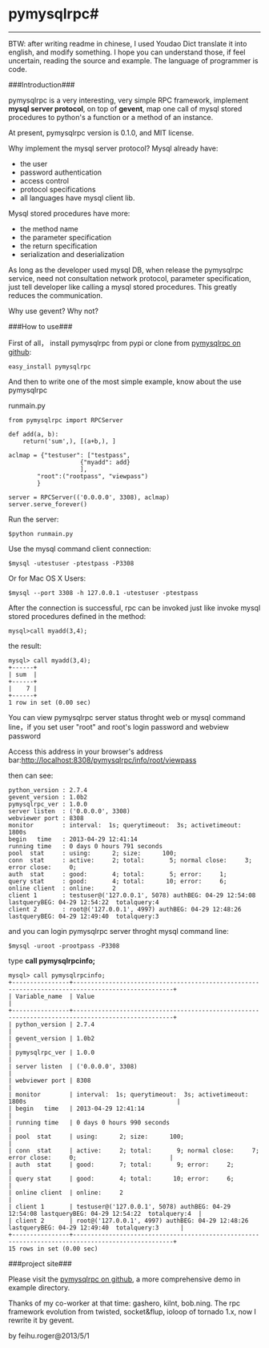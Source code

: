 # pymysqlrpc#

----------

BTW: after writing readme in chinese, I used Youdao Dict translate it into english, and modify something. I hope you can understand those, if feel uncertain, reading the source and example. The language of programmer is code.

###Introduction###

pymysqlrpc is a very interesting, very simple RPC framework, implement **mysql server protocol**,  on top of **gevent**,  map one call of mysql stored procedures to python's a function or a method of an instance.

At present, pymysqlrpc version is 0.1.0, and MIT license.

Why implement the mysql server protocol? Mysql already have:

- the user
- password authentication
- access control
- protocol specifications
- all languages have mysql client lib.

Mysql stored procedures have more:

- the method name
- the parameter specification
- the return specification
- serialization and deserialization

As long as the developer used mysql DB, when release the pymysqlrpc service, need not consultation network protocol, parameter specification, just tell developer like calling a mysql stored procedures. This greatly reduces the communication.

Why use gevent? Why not?

###How to use###

First of all， install pymysqlrpc from pypi or clone from [pymysqlrpc on github](http://www.github.com/feihuroger/pymysqlrpc):

	easy_install pymysqlrpc

And then to write one of the most simple example, know about the use pymysqlrpc

runmain.py

	from pymysqlrpc import RPCServer

	def add(a, b):
	    return('sum',), [(a+b,), ]

	aclmap = {"testuser": ["testpass",
						{"myadd": add}
						],
			"root":("rootpass", "viewpass")
			}

	server = RPCServer(('0.0.0.0', 3308), aclmap)
	server.serve_forever()


Run the server:

	$python runmain.py

Use the mysql command client connection:

	$mysql -utestuser -ptestpass -P3308

Or for Mac OS X Users:
	
	$mysql --port 3308 -h 127.0.0.1 -utestuser -ptestpass
After the connection is successful, rpc can be invoked just like invoke mysql stored procedures defined in the method:

	mysql>call myadd(3,4);

the result:

	mysql> call myadd(3,4);
	+------+
	| sum  |
	+------+
	|    7 |
	+------+
	1 row in set (0.00 sec)

You can view pymysqlrpc server status throght web or mysql command line，if you set user "root" and root's login password and webview password

Access this address in your browser's address bar:[http://localhost:8308/pymysqlrpc/info/root/viewpass](http://localhost:8308/pymysqlrpc/info/root/viewpass)

then can see:

	python_version : 2.7.4
	gevent_version : 1.0b2
	pymysqlrpc_ver : 1.0.0
	server listen  : ('0.0.0.0', 3308)
	webviewer port : 8308
	monitor        : interval:  1s; querytimeout:  3s; activetimeout:  1800s
	begin   time   : 2013-04-29 12:41:14
	running time   : 0 days 0 hours 791 seconds
	pool  stat     : using:      2; size:      100;
	conn  stat     : active:     2; total:       5; normal close:     3; error close:     0;
	auth  stat     : good:       4; total:       5; error:     1;
	query stat     : good:       4; total:      10; error:     6;
	online client  : online:     2
	client 1       : testuser@('127.0.0.1', 5078) authBEG: 04-29 12:54:08 lastqueryBEG: 04-29 12:54:22  totalquery:4
	client 2       : root@('127.0.0.1', 4997) authBEG: 04-29 12:48:26 lastqueryBEG: 04-29 12:49:40  totalquery:3


and you can login pymysqlrpc server throght mysql command line:

	$mysql -uroot -prootpass -P3308

type  **call pymysqlrpcinfo;**

	mysql> call pymysqlrpcinfo;
	+----------------+--------------------------------------------------------------------------------------------------+
	| Variable_name  | Value                                                                                            |
	+----------------+--------------------------------------------------------------------------------------------------+
	| python_version | 2.7.4                                                                                            |
	| gevent_version | 1.0b2                                                                                            |
	| pymysqlrpc_ver | 1.0.0                                                                                            |
	| server listen  | ('0.0.0.0', 3308)                                                                                |
	| webviewer port | 8308                                                                                             |
	| monitor        | interval:  1s; querytimeout:  3s; activetimeout:  1800s                                          |
	| begin   time   | 2013-04-29 12:41:14                                                                              |
	| running time   | 0 days 0 hours 990 seconds                                                                       |
	| pool  stat     | using:      2; size:      100;                                                                   |
	| conn  stat     | active:     2; total:       9; normal close:     7; error close:     0;                          |
	| auth  stat     | good:       7; total:       9; error:     2;                                                     |
	| query stat     | good:       4; total:      10; error:     6;                                                     |
	| online client  | online:     2                                                                                    |
	| client 1       | testuser@('127.0.0.1', 5078) authBEG: 04-29 12:54:08 lastqueryBEG: 04-29 12:54:22  totalquery:4  |
	| client 2       | root@('127.0.0.1', 4997) authBEG: 04-29 12:48:26 lastqueryBEG: 04-29 12:49:40  totalquery:3      |
	+----------------+--------------------------------------------------------------------------------------------------+
	15 rows in set (0.00 sec)

###project site###

Please visit the [pymysqlrpc on github](http://www.github.com/feihuroger/pymysqlrpc "http://www.github.com/feihuroger/pymysqlrpc"), a more comprehensive demo in example directory.

Thanks of my co-worker at that time: gashero, kilnt, bob.ning. The rpc framework evolution from twisted, socket&flup, ioloop of tornado 1.x, now I rewrite it by gevent.

by feihu.roger@2013/5/1

